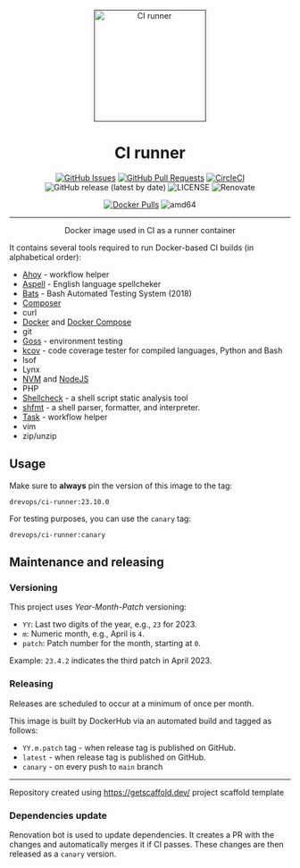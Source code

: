 <p align="center">
  <a href="" rel="noopener">
  <img width=200px height=200px src="https://placehold.jp/000000/ffffff/200x200.png?text=CI+runner&css=%7B%22border-radius%22%3A%22%20100px%22%7D" alt="CI runner"></a>
</p>

<h1 align="center">CI runner</h1>

<div align="center">

[![GitHub Issues](https://img.shields.io/github/issues/DrevOps/ci-runner.svg)](https://github.com/DrevOps/ci-runner/issues)
[![GitHub Pull Requests](https://img.shields.io/github/issues-pr/DrevOps/ci-runner.svg)](https://github.com/DrevOps/ci-runner/pulls)
[![CircleCI](https://circleci.com/gh/drevops/ci-runner.svg?style=shield)](https://circleci.com/gh/drevops/ci-runner)
![GitHub release (latest by date)](https://img.shields.io/github/v/release/drevops/ci-runner)
![LICENSE](https://img.shields.io/github/license/drevops/ci-runner)
![Renovate](https://img.shields.io/badge/renovate-enabled-green?logo=renovatebot)

[![Docker Pulls](https://img.shields.io/docker/pulls/drevops/ci-runner?logo=docker)](https://hub.docker.com/r/drevops/ci-runner)
![amd64](https://img.shields.io/badge/arch-linux%2Famd64-brightgreen)

</div>

---

<p align="center"> Docker image used in CI as a runner container
    <br>
</p>

It contains several tools required to run Docker-based CI builds (in alphabetical order):
- [Ahoy](https://github.com/ahoy-cli/ahoy) - workflow helper
- [Aspell](https://github.com/GNUAspell/aspell) - English language spellcheker
- [Bats](https://github.com/bats-core/bats-core) - Bash Automated Testing System (2018)
- [Composer](https://github.com/composer/composer)
- curl
- [Docker](https://github.com/docker/docker-ce) and [Docker Compose](https://github.com/docker/compose)
- git
- [Goss](https://github.com/aelsabbahy/goss) - environment testing
- [kcov](https://github.com/SimonKagstrom/kcov) - code coverage tester for compiled languages, Python and Bash
- lsof
- Lynx
- [NVM](https://github.com/nvm-sh/nvm) and [NodeJS](https://github.com/nodejs/node)
- PHP
- [Shellcheck](https://github.com/koalaman/shellcheck) - a shell script static analysis tool
- [shfmt](https://github.com/mvdan/sh) - a shell parser, formatter, and interpreter.
- [Task](https://github.com/go-task/task) - workflow helper
- vim
- zip/unzip

## Usage

Make sure to **always** pin the version of this image to the tag:

```
drevops/ci-runner:23.10.0
```

For testing purposes, you can use the `canary` tag:

```
drevops/ci-runner:canary
```

## Maintenance and releasing

### Versioning

This project uses _Year-Month-Patch_ versioning:

- `YY`: Last two digits of the year, e.g., `23` for 2023.
- `m`: Numeric month, e.g., April is `4`.
- `patch`: Patch number for the month, starting at `0`.

Example: `23.4.2` indicates the third patch in April 2023.

### Releasing

Releases are scheduled to occur at a minimum of once per month.

This image is built by DockerHub via an automated build and tagged as follows:

 - `YY.m.patch` tag - when release tag is published on GitHub.
 - `latest` - when release tag is published on GitHub.
 - `canary` - on every push to `main` branch

---
Repository created using https://getscaffold.dev/ project scaffold template

### Dependencies update

Renovation bot is used to update dependencies. It creates a PR with the changes
and automatically merges it if CI passes. These changes are then released as
a `canary` version.
